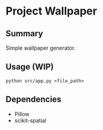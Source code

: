# Project Wallpaper

## Summary

Simple wallpaper generator.

## Usage (WIP)

`python src/app.py <file_path>`

## Dependencies

- Pillow
- scikit-spatial
